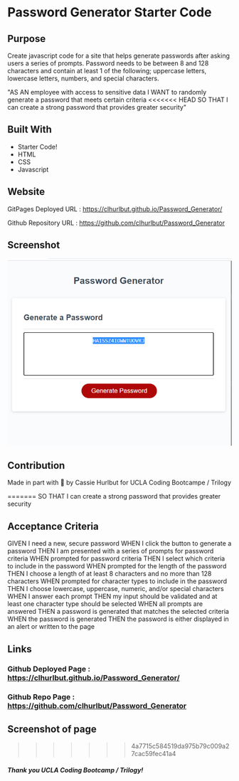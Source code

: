 # Password Generator Starter Code

## Purpose
Create javascript code for a site that helps generate passwords after asking users a series of prompts. Password needs to be between 8 and 128 characters and contain at least 1 of the following; uppercase letters, lowercase letters, numbers, and special characters. 

"AS AN employee with access to sensitive data
I WANT to randomly generate a password that meets certain criteria
<<<<<<< HEAD
SO THAT I can create a strong password that provides greater security"

## Built With
* Starter Code!
* HTML
* CSS
* Javascript 

## Website

GitPages Deployed URL : https://clhurlbut.github.io/Password_Generator/

Github Repository URL : https://github.com/clhurlbut/Password_Generator

## Screenshot

![Alt text](/assets/screenshot.png?raw=true "Screenshot of Deployed Gitpage")


## Contribution
Made in part with :potato: by Cassie Hurlbut for UCLA Coding Bootcampe / Trilogy 

=======
SO THAT I can create a strong password that provides greater security
## Acceptance Criteria 
GIVEN I need a new, secure password
WHEN I click the button to generate a password
THEN I am presented with a series of prompts for password criteria
WHEN prompted for password criteria
THEN I select which criteria to include in the password
WHEN prompted for the length of the password
THEN I choose a length of at least 8 characters and no more than 128 characters
WHEN prompted for character types to include in the password
THEN I choose lowercase, uppercase, numeric, and/or special characters
WHEN I answer each prompt
THEN my input should be validated and at least one character type should be selected
WHEN all prompts are answered
THEN a password is generated that matches the selected criteria
WHEN the password is generated
THEN the password is either displayed in an alert or written to the page

## Links

### Github Deployed Page : https://clhurlbut.github.io/Password_Generator/
### Github Repo Page : https://github.com/clhurlbut/Password_Generator

## Screenshot of page 
>>>>>>> 4a7715c584519da975b79c009a27cac59fec41a4

[](https://raw.githubusercontent.com/clhurlbut/Password_Generator/main/Assets/Screenshot%202020-10-27%20213534.png)

##### Thank you UCLA Coding Bootcamp / Trilogy! 

